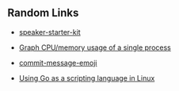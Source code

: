 
## Random Links

* [speaker-starter-kit](https://github.com/coryhouse/speaker-starter-kit/blob/master/README.md)
* [Graph CPU/memory usage of a single process](https://unix.stackexchange.com/questions/554/how-to-monitor-cpu-memory-usage-of-a-single-process)
* [commit-message-emoji](https://github.com/dannyfritz/commit-message-emoji/blob/master/README.md)

* [Using Go as a scripting language in Linux](https://blog.cloudflare.com/using-go-as-a-scripting-language-in-linux/)




<!--stackedit_data:
eyJoaXN0b3J5IjpbLTU1MDMzMzgyNiwtMTA1NzA5ODU1NCwxOT
A2NTkyODExXX0=
-->